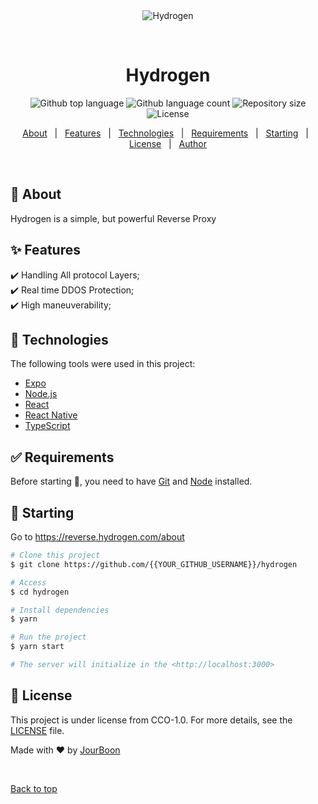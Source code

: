 <div align="center" id="top"> 
  <img src="./.github/app.gif" alt="Hydrogen" />

  &#xa0;

  <!-- <a href="https://hydrogen.netlify.app">Demo</a> -->
</div>

<h1 align="center">Hydrogen</h1>

<p align="center">
  <img alt="Github top language" src="https://img.shields.io/github/languages/top/JourBoon/hydrogen?color=56BEB8">

  <img alt="Github language count" src="https://img.shields.io/github/languages/count/JourBoon/hydrogen?color=56BEB8">

  <img alt="Repository size" src="https://img.shields.io/github/repo-size/JourBoon/hydrogen?color=56BEB8">

  <img alt="License" src="https://img.shields.io/github/license/JourBoon/hydrogen?color=56BEB8">

  <!-- <img alt="Github issues" src="https://img.shields.io/github/issues/{{YOUR_GITHUB_USERNAME}}/hydrogen?color=56BEB8" /> -->

  <!-- <img alt="Github forks" src="https://img.shields.io/github/forks/{{YOUR_GITHUB_USERNAME}}/hydrogen?color=56BEB8" /> -->

  <!-- <img alt="Github stars" src="https://img.shields.io/github/stars/{{YOUR_GITHUB_USERNAME}}/hydrogen?color=56BEB8" /> -->
</p>

<!-- Status -->

<!-- <h4 align="center"> 
	🚧  Hydrogen 🚀 Under construction...  🚧
</h4> 

<hr> -->

<p align="center">
  <a href="#dart-about">About</a> &#xa0; | &#xa0; 
  <a href="#sparkles-features">Features</a> &#xa0; | &#xa0;
  <a href="#rocket-technologies">Technologies</a> &#xa0; | &#xa0;
  <a href="#white_check_mark-requirements">Requirements</a> &#xa0; | &#xa0;
  <a href="#checkered_flag-starting">Starting</a> &#xa0; | &#xa0;
  <a href="#memo-license">License</a> &#xa0; | &#xa0;
  <a href="https://github.com/{{YOUR_GITHUB_USERNAME}}" target="_blank">Author</a>
</p>

<br>

## :dart: About ##

Hydrogen is a simple, but powerful Reverse Proxy

## :sparkles: Features ##

:heavy_check_mark: Handling All protocol Layers;\
:heavy_check_mark: Real time DDOS Protection;\
:heavy_check_mark: High maneuverability;

## :rocket: Technologies ##

The following tools were used in this project:

- [Expo](https://expo.io/)
- [Node.js](https://nodejs.org/en/)
- [React](https://pt-br.reactjs.org/)
- [React Native](https://reactnative.dev/)
- [TypeScript](https://www.typescriptlang.org/)

## :white_check_mark: Requirements ##

Before starting :checkered_flag:, you need to have [Git](https://git-scm.com) and [Node](https://nodejs.org/en/) installed.

## :checkered_flag: Starting ##

Go to https://reverse.hydrogen.com/about

```bash
# Clone this project
$ git clone https://github.com/{{YOUR_GITHUB_USERNAME}}/hydrogen

# Access
$ cd hydrogen

# Install dependencies
$ yarn

# Run the project
$ yarn start

# The server will initialize in the <http://localhost:3000>
```

## :memo: License ##

This project is under license from CCO-1.0. For more details, see the [LICENSE](LICENSE.md) file.


Made with :heart: by <a href="https://github.com/JourBoon" target="_blank">JourBoon</a>

&#xa0;

<a href="#top">Back to top</a>
